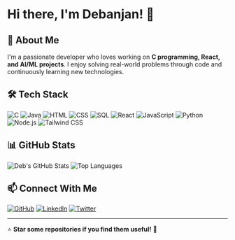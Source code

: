 # Hi there, I'm Debanjan! 👋

## 🚀 About Me
I'm a passionate developer who loves working on **C programming, React, and AI/ML projects**. I enjoy solving real-world problems through code and continuously learning new technologies.

## 🛠️ Tech Stack

![C](https://img.shields.io/badge/-C-05122A?style=flat&logo=c)
![Java](https://img.shields.io/badge/-Java-05122A?style=flat&logo=java)
![HTML](https://img.shields.io/badge/-HTML-05122A?style=flat&logo=html5)
![CSS](https://img.shields.io/badge/-CSS-05122A?style=flat&logo=css3)
![SQL](https://img.shields.io/badge/-SQL-05122A?style=flat&logo=mysql)
![React](https://img.shields.io/badge/-React-05122A?style=flat&logo=react)
![JavaScript](https://img.shields.io/badge/-JavaScript-05122A?style=flat&logo=javascript)
![Python](https://img.shields.io/badge/-Python-05122A?style=flat&logo=python)
![Node.js](https://img.shields.io/badge/-Node.js-05122A?style=flat&logo=node.js)
![Tailwind CSS](https://img.shields.io/badge/-Tailwind%20CSS-05122A?style=flat&logo=tailwind-css)

## 📊 GitHub Stats

![Deb's GitHub Stats](https://github-readme-stats.vercel.app/api?username=deb-001&show_icons=true&theme=radical)
![Top Languages](https://github-readme-stats.vercel.app/api/top-langs/?username=deb-001&layout=compact&theme=radical)

## 📫 Connect With Me

[![GitHub](https://img.shields.io/badge/-GitHub-181717?style=flat&logo=github)](https://github.com/deb-001)
[![LinkedIn](https://img.shields.io/badge/-LinkedIn-0077B5?style=flat&logo=linkedin)](https://www.linkedin.com/in/deb-001)
[![Twitter](https://img.shields.io/badge/-Twitter-1DA1F2?style=flat&logo=twitter)](https://twitter.com/deb_001)

---
⭐ **Star some repositories if you find them useful!** 🚀

